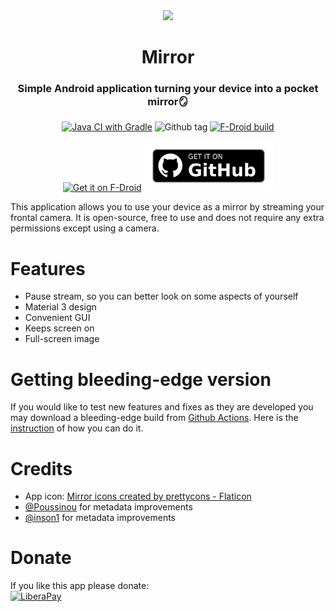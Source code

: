<div align="center">

<img src="https://github.com/Andrewerr/Mirror/blob/main/fastlane/images/icon.png" height="200">

# Mirror

### Simple Android application turning your device into a pocket mirror🪞

[![Java CI with Gradle](https://github.com/Andrewerr/Mirror/actions/workflows/gradle.yml/badge.svg)](https://github.com/Andrewerr/Mirror/actions/workflows/gradle.yml)
![Github tag](https://img.shields.io/github/v/tag/Andrewerr/Mirror?logo=github)
[![F-Droid build](https://img.shields.io/f-droid/v/com.polar.mirror.svg?logo=f-droid)](https://f-droid.org/wiki/page/com.polar.mirror/lastbuild)

[<img src="https://fdroid.gitlab.io/artwork/badge/get-it-on.png"
     alt="Get it on F-Droid"
     height="80">](https://f-droid.org/packages/com.polar.mirror/)
[<img src="https://raw.githubusercontent.com/deckerst/common/main/assets/get-it-on-github.png"
     alt="Get it on Github"
     height="80">](https://github.com/Andrewerr/Mirror/releases)

</div>

This application allows you to use your device as a mirror by streaming your frontal camera. It is open-source, free to use and does not require any extra permissions except 
using a camera.


# Features
* Pause stream, so you can better look on some aspects of yourself
* Material 3 design
* Convenient GUI
* Keeps screen on
* Full-screen image

# Getting bleeding-edge version
If you would like to test new features and fixes as they are developed you may download a bleeding-edge build from [Github Actions](https://github.com/Andrewerr/Mirror/actions). Here is the [instruction](https://docs.github.com/en/actions/managing-workflow-runs/downloading-workflow-artifacts) of how you can do it. 

# Credits
* App icon: <a href="https://www.flaticon.com/free-icons/mirror" title="mirror icons">Mirror icons created by prettycons - Flaticon</a>
* [@Poussinou](https://github.com/Poussinou/) for metadata improvements
* [@inson1](https://github.com/inson1/) for metadata improvements

# Donate
If you like this app please donate:<br>
[![LiberaPay](https://liberapay.com/assets/widgets/donate.svg)](https://liberapay.com/Andrewerr/donate)
